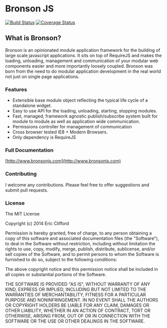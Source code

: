 # Bronson JS

[![Build Status](https://travis-ci.org/eclifford/bronson.svg?branch=master)](https://travis-ci.org/eclifford/bronson)
[![Coverage Status](https://coveralls.io/repos/eclifford/bronson/badge.png?branch=master)](https://coveralls.io/r/eclifford/bronson?branch=master)

## What is Bronson?

Bronson is an opinionated module application framework for the building of large scale javascript applications. It sits on top of RequireJS and makes the loading, unloading, management and communication of your modular web components easier and more importantly loosely coupled. Bronson was born from the need to do modular application development in the real world not just on single page applications.

### Features
- Extensible base module object reflecting the typical life cycle of a standalone widget.
- Easy to use API for the loading, unloading, starting, stopping modules.
- Fast, managed, framework agnostic publish/subscribe system built for module to module as well as application wide communication.
- Permissions controller for management of communication
- Cross browser tested IE8 + Modern Browsers.
- Only dependency is RequireJS

### Full Documentation 
[http://www.bronsonjs.com](http://www.bronsonjs.com)

### Contributing

I welcome any contributions. Please feel free to offer suggestions and submit pull requests.

### License

The MIT License

Copyright (c) 2014 Eric Clifford

Permission is hereby granted, free of charge, to any person obtaining a copy
of this software and associated documentation files (the "Software"), to deal
in the Software without restriction, including without limitation the rights
to use, copy, modify, merge, publish, distribute, sublicense, and/or sell
copies of the Software, and to permit persons to whom the Software is
furnished to do so, subject to the following conditions:

The above copyright notice and this permission notice shall be included in
all copies or substantial portions of the Software.

THE SOFTWARE IS PROVIDED "AS IS", WITHOUT WARRANTY OF ANY KIND, EXPRESS OR
IMPLIED, INCLUDING BUT NOT LIMITED TO THE WARRANTIES OF MERCHANTABILITY,
FITNESS FOR A PARTICULAR PURPOSE AND NONINFRINGEMENT. IN NO EVENT SHALL THE
AUTHORS OR COPYRIGHT HOLDERS BE LIABLE FOR ANY CLAIM, DAMAGES OR OTHER
LIABILITY, WHETHER IN AN ACTION OF CONTRACT, TORT OR OTHERWISE, ARISING FROM,
OUT OF OR IN CONNECTION WITH THE SOFTWARE OR THE USE OR OTHER DEALINGS IN
THE SOFTWARE.
